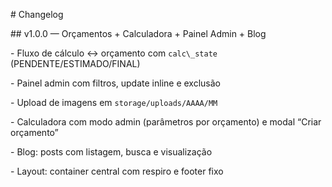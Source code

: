 \# Changelog



\## v1.0.0 — Orçamentos + Calculadora + Painel Admin + Blog

\- Fluxo de cálculo ↔ orçamento com `calc\_state` (PENDENTE/ESTIMADO/FINAL)

\- Painel admin com filtros, update inline e exclusão

\- Upload de imagens em `storage/uploads/AAAA/MM`

\- Calculadora com modo admin (parâmetros por orçamento) e modal “Criar orçamento”

\- Blog: posts com listagem, busca e visualização

\- Layout: container central com respiro e footer fixo



